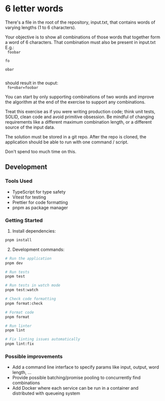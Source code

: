 # 6 letter words

There's a file in the root of the repository, input.txt, that contains words of varying lengths (1 to 6 characters).

Your objective is to show all combinations of those words that together form a word of 6 characters. That combination must also be present in input.txt
E.g.:  
<code>
foobar  
fo  
obar  
</code>

should result in the ouput:  
<code>
fo+obar=foobar
</code>

You can start by only supporting combinations of two words and improve the algorithm at the end of the exercise to support any combinations.

Treat this exercise as if you were writing production code; think unit tests, SOLID, clean code and avoid primitive obsession. Be mindful of changing requirements like a different maximum combination length, or a different source of the input data.

The solution must be stored in a git repo. After the repo is cloned, the application should be able to run with one command / script.

Don't spend too much time on this.

## Development

### Tools Used

- TypeScript for type safety
- Vitest for testing
- Prettier for code formatting
- pnpm as package manager

### Getting Started

1. Install dependencies:

```bash
pnpm install
```

2. Development commands:

```bash
# Run the application
pnpm dev

# Run tests
pnpm test

# Run tests in watch mode
pnpm test:watch

# Check code formatting
pnpm format:check

# Format code
pnpm format

# Run linter
pnpm lint

# Fix linting issues automatically
pnpm lint:fix
```

### Possible improvements

- Add a command line interface to specify params like input, output, word length, ...
- Provide possible batching/promise pooling to concurrently find combinations
- Add Docker where each service can be run in a container and distributed with queueing system
